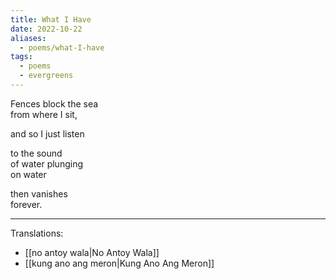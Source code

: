 ```yaml
---
title: What I Have
date: 2022-10-22
aliases:
  - poems/what-I-have
tags:
  - poems
  - evergreens
---
```

Fences block the sea  
from where I sit,  

and so I just listen  

to the sound  
of water plunging  
on water  

then vanishes  
forever.  

---
Translations:
- [[no antoy wala|No Antoy Wala]]
- [[kung ano ang meron|Kung Ano Ang Meron]]